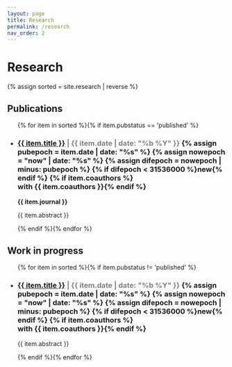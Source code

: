 ```yaml
---
layout: page
title: Research
permalink: /research
nav_order: 2
---
```


# Research

{% assign sorted = site.research | reverse %}

## Publications

<div class="research">
  <ul class="ul-research">
    {% for item in sorted %}{% if item.pubstatus == 'published' %}
      <li>
        <!-- Item title and update date -->
        <h3><a href="{{ item.url }}">{{ item.title }}</a><span style="color:grey"> &#124; {{ item.date | date: "%b %Y" }}</span>
        <!-- Determine date diff to add a "NEW" button -->
        {% assign pubepoch = item.date | date: "%s" %}
        {% assign nowepoch = "now" | date: "%s" %}
        {% assign difepoch = nowepoch | minus: pubepoch %}
        {% if difepoch < 31536000 %}<span class="label label-default">new</span>{% endif %}
        <!-- Determine if there are coauthors and list them -->
        {% if item.coauthors %}<br/> with <b>{{ item.coauthors }}</b>{% endif %}</h3>
        <b>{{ item.journal }}</b>
        <p><div class="outer"><div class="inner">{{ item.abstract }}</div></div></p>
      </li>
    {% endif %}{% endfor %}
  </ul>
</div>

## Work in progress

<div class="research">
  <ul class="ul-research">
    {% for item in sorted %}{% if item.pubstatus != 'published' %}
      <li>
        <!-- Item title and update date -->
        <h3><a href="{{ item.url }}">{{ item.title }}</a><span style="color:gray"> &#124; {{ item.date | date: "%b %Y" }}</span>
        <!-- Determine date diff to add a "NEW" button -->
        {% assign pubepoch = item.date | date: "%s" %}
        {% assign nowepoch = "now" | date: "%s" %}
        {% assign difepoch = nowepoch | minus: pubepoch %}
        {% if difepoch < 31536000 %}<span class="label label-default">new</span>{% endif %}
        <!-- Determine if there are coauthors and list them -->
        {% if item.coauthors %}<br/> with <b>{{ item.coauthors }}</b>{% endif %}</h3>
        <p><div class="outer"><div class="inner">{{ item.abstract }}</div></div></p>
      </li>
    {% endif %}{% endfor %}
  </ul>
</div>